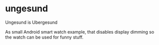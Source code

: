 # ungesund
Ungesund is Ubergesund

As small Android smart watch example, that disables display dimming so the watch can be used for funny stuff.
